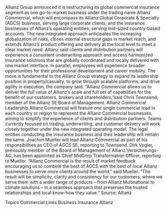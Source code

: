 Allianz Group announced it is restructuring its global commercial insurance segment as one go-to-market business under the trading name Allianz Commercial, which will encompass its Allianz Global Corporate & Specialty (AGCS) business, serving large corporate clients, and the insurance businesses of Allianz’s operating entities, serving mid-sized country-based accounts.
The new integrated approach anticipates the increasing globalization of risks, closes internal structural gaps in market reach, and extends Allianz’s product offering and delivery at the local level to meet a clear market need.
Allianz said clients and distribution partners will experience a consistent underwriting approach and access harmonized insurance solutions that are globally coordinated and locally delivered with one market interface. In parallel, employees will experience broader opportunities for their professional development and career mobility.
The move is fundamental to the Allianz Group strategy to expand its leadership position in property/casualty, to grow through scalable platforms, and drive agility in execution, the company said.
“Allianz Commercial allows us to deliver the full value of Allianz’s scale and full set of capabilities for the benefit of our customers, brokers and shareholders,”said Chris Townsend, member of the Allianz SE Board of Management.
Allianz Commercial Leadership
Allianz Commercial will feature one single commercial lead in each country or region to represent the Allianz Commercial businesses, aiming to simplify the experience of clients and distribution partners.
Teams currently focused on trading, underwriting, and customer delivery will work closely together under the new integrated operating model. The legal entities conducting the insurance business and their leadership will remain the same.
Joachim Mueller will lead Allianz Commercial as part of his responsibilities as CEO of AGCS SE, reporting to Townsend. Dirk Vogler, previously member of the Board of Management of Allianz Versicherungs-AG, has been appointed as Chief MidCorp Transformation Officer, reporting to Mueller.
“Allianz Commercial is the result of market feedback encouraging us to combine the best of AGCS with the best of local Allianz businesses to serve more clients around the world,” said Mueller. “The result will be simplicity, clarity and consistency for our customers, where we serve them with a wider range of products – from Allianz Multinational to climate solutions – in a seamless approach that preserves the trusted relationships and local know-how they value.”
Source: Allianz

Topics
Commercial Lines
Business Insurance
Allianz
